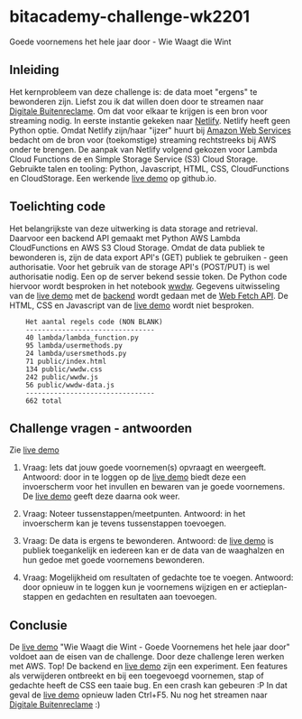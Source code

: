 # bitacademy-challenge-wk2201
Goede voornemens het hele jaar door - Wie Waagt die Wint

## Inleiding
Het kernprobleem van  deze challenge is: de data moet "ergens" te bewonderen zijn. Liefst zou ik dat willen doen door te streamen naar [Digitale Buitenreclame](https://www.jcdecaux.nl/digitale-buitenreclame). Om dat voor elkaar te krijgen is  een bron voor streaming nodig. In eerste instantie gekeken naar [Netlify](https://www.netlify.com/). Netlify heeft geen Python optie. Omdat Netlify zijn/haar "ijzer" huurt bij [Amazon Web Services](https://aws.amazon.com/) bedacht om de bron voor (toekomstige) streaming rechtstreeks bij AWS onder te brengen. De aanpak van Netlify volgend gekozen voor Lambda Cloud Functions de en Simple Storage Service (S3) Cloud Storage.
Gebruikte talen en tooling: Python, Javascript, HTML, CSS, CloudFunctions en CloudStorage. Een werkende [live demo](https://jhmj-io.github.io/ba-wk2201-wwdw/) op github.io.



## Toelichting code
Het belangrijkste van deze uitwerking is data storage and retrieval. Daarvoor een backend API gemaakt met Python AWS Lambda CloudFunctions en AWS S3 Cloud Storage. Omdat de data publiek te bewonderen is, zijn de data export API's (GET) publiek te gebruiken - geen authorisatie. Voor het gebruik van de storage API's (POST/PUT) is wel authorisatie nodig. Een op de server bekend sessie token. De Python code hiervoor  wordt besproken in het notebook [wwdw](https://github.com/jhmj-io/ba-wk2201-wwdw/blob/main/wwdw.ipynb). Gegevens uitwisseling van de [live demo](https://jhmj-io.github.io/ba-wk2201-wwdw/) met de [backend](https://8lgmayxgl6.execute-api.eu-central-1.amazonaws.com/default/wwdw) wordt gedaan met de [Web Fetch API](https://developer.mozilla.org/en-US/docs/Web/API/Fetch_API). De HTML, CSS en Javascript van de [live demo](https://jhmj-io.github.io/ba-wk2201-wwdw/) wordt niet besproken.

        Het aantal regels code (NON BLANK)
        --------------------------------
        40 lambda/lambda_function.py
        95 lambda/usermethods.py
        24 lambda/usersmethods.py
        71 public/index.html
        134 public/wwdw.css
        242 public/wwdw.js
        56 public/wwdw-data.js
        --------------------------------
        662 total


## Challenge vragen - antwoorden

Zie [live demo](https://jhmj-io.github.io/ba-wk2201-wwdw//)


1. Vraag: Iets dat jouw goede voornemen(s) opvraagt en weergeeft. Antwoord: door in te loggen op de [live demo](https://jhmj-io.github.io/ba-wk2201-wwdw/) biedt deze een invoerscherm voor het invullen en bewaren van je goede voornemens. De [live demo](https://jhmj-io.github.io/ba-wk2201-wwdw/) geeft deze daarna ook weer. 

2. Vraag: Noteer tussenstappen/meetpunten. Antwoord: in het invoerscherm kan je tevens tussenstappen toevoegen.

3. Vraag: De data is ergens te bewonderen. Antwoord: de [live demo](https://jhmj-io.github.io/ba-wk2201-wwdw/) is publiek toegankelijk en iedereen kan er de data van de waaghalzen en hun gedoe met goede voornemens bewonderen.

4. Vraag: Mogelijkheid om resultaten of gedachte toe te voegen. Antwoord: door opnieuw in te loggen kun je voornemens wijzigen en er actieplan-stappen en gedachten en resultaten aan toevoegen.


## Conclusie
De [live demo](https://jhmj-io.github.io/ba-wk2201-wwdw/) "Wie Waagt die Wint - Goede Voornemens het hele jaar door" voldoet aan de eisen van de challenge. Door deze challenge leren werken met AWS. Top! De backend en [live demo](https://jhmj-io.github.io/ba-wk2201-wwdw/) zijn een experiment. Een features als verwijderen ontbreekt en bij een toegevoegd voornemen, stap of gedachte heeft de CSS een taaie bug. En een crash kan gebeuren :P In dat geval de [live demo](https://jhmj-io.github.io/ba-wk2201-wwdw/) opnieuw laden Ctrl+F5. Nu nog het streamen naar [Digitale Buitenreclame](https://www.jcdecaux.nl/digitale-buitenreclame) :)
